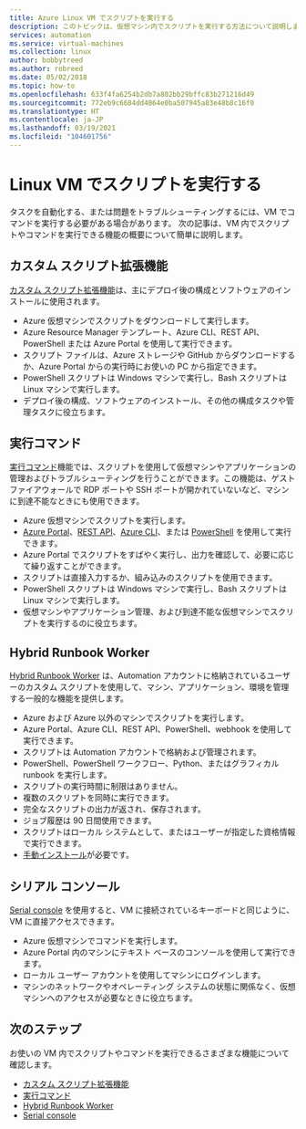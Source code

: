 ```yaml
---
title: Azure Linux VM でスクリプトを実行する
description: このトピックは、仮想マシン内でスクリプトを実行する方法について説明します
services: automation
ms.service: virtual-machines
ms.collection: linux
author: bobbytreed
ms.author: robreed
ms.date: 05/02/2018
ms.topic: how-to
ms.openlocfilehash: 633f4fa6254b2db7a802bb29bffc83b271216d49
ms.sourcegitcommit: 772eb9c6684dd4864e0ba507945a83e48b8c16f0
ms.translationtype: HT
ms.contentlocale: ja-JP
ms.lasthandoff: 03/19/2021
ms.locfileid: "104601756"
---
```

# <a name="run-scripts-in-your-linux-vm"></a>Linux VM でスクリプトを実行する

タスクを自動化する、または問題をトラブルシューティングするには、VM でコマンドを実行する必要がある場合があります。 次の記事は、VM 内でスクリプトやコマンドを実行できる機能の概要について簡単に説明します。

## <a name="custom-script-extension"></a>カスタム スクリプト拡張機能

[カスタム スクリプト拡張機能](../extensions/custom-script-linux.md)は、主にデプロイ後の構成とソフトウェアのインストールに使用されます。

* Azure 仮想マシンでスクリプトをダウンロードして実行します。
* Azure Resource Manager テンプレート、Azure CLI、REST API、PowerShell または Azure Portal を使用して実行できます。
* スクリプト ファイルは、Azure ストレージや GitHub からダウンロードするか、Azure Portal からの実行時にお使いの PC から指定できます。
* PowerShell スクリプトは Windows マシンで実行し、Bash スクリプトは Linux マシンで実行します。
* デプロイ後の構成、ソフトウェアのインストール、その他の構成タスクや管理タスクに役立ちます。

## <a name="run-command"></a>実行コマンド

[実行コマンド](run-command.md)機能では、スクリプトを使用して仮想マシンやアプリケーションの管理およびトラブルシューティングを行うことができます。この機能は、ゲスト ファイアウォールで RDP ポートや SSH ポートが開かれていないなど、マシンに到達不能なときにも使用できます。

* Azure 仮想マシンでスクリプトを実行します。
* [Azure Portal](run-command.md)、[REST API](/rest/api/compute/virtual%20machines%20run%20commands/runcommand)、[Azure CLI](/cli/azure/vm/run-command#az_vm_run_command_invoke)、または [PowerShell](/powershell/module/az.compute/invoke-azvmruncommand) を使用して実行できます。
* Azure Portal でスクリプトをすばやく実行し、出力を確認して、必要に応じて繰り返すことができます。
* スクリプトは直接入力するか、組み込みのスクリプトを使用できます。
* PowerShell スクリプトは Windows マシンで実行し、Bash スクリプトは Linux マシンで実行します。
* 仮想マシンやアプリケーション管理、および到達不能な仮想マシンでスクリプトを実行するのに役立ちます。

## <a name="hybrid-runbook-worker"></a>Hybrid Runbook Worker

[Hybrid Runbook Worker](../../automation/automation-hybrid-runbook-worker.md) は、Automation アカウントに格納されているユーザーのカスタム スクリプトを使用して、マシン、アプリケーション、環境を管理する一般的な機能を提供します。

* Azure および Azure 以外のマシンでスクリプトを実行します。
* Azure Portal、Azure CLI、REST API、PowerShell、webhook を使用して実行できます。
* スクリプトは Automation アカウントで格納および管理されます。
* PowerShell、PowerShell ワークフロー、Python、またはグラフィカル runbook を実行します。
* スクリプトの実行時間に制限はありません。
* 複数のスクリプトを同時に実行できます。
* 完全なスクリプトの出力が返され、保存されます。
* ジョブ履歴は 90 日間使用できます。
* スクリプトはローカル システムとして、またはユーザーが指定した資格情報で実行できます。
* [手動インストール](../../automation/automation-windows-hrw-install.md)が必要です。

## <a name="serial-console"></a>シリアル コンソール

[Serial console](/troubleshoot/azure/virtual-machines/serial-console-linux) を使用すると、VM に接続されているキーボードと同じように、VM に直接アクセスできます。

* Azure 仮想マシンでコマンドを実行します。
* Azure Portal 内のマシンにテキスト ベースのコンソールを使用して実行できます。
* ローカル ユーザー アカウントを使用してマシンにログインします。
* マシンのネットワークやオペレーティング システムの状態に関係なく、仮想マシンへのアクセスが必要なときに役立ちます。

## <a name="next-steps"></a>次のステップ

お使いの VM 内でスクリプトやコマンドを実行できるさまざまな機能について確認します。

* [カスタム スクリプト拡張機能](../extensions/custom-script-linux.md)
* [実行コマンド](run-command.md)
* [Hybrid Runbook Worker](../../automation/automation-hybrid-runbook-worker.md)
* [Serial console](/troubleshoot/azure/virtual-machines/serial-console-linux)
